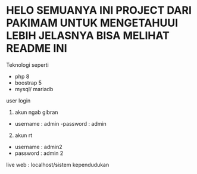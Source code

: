 # HELO SEMUANYA INI PROJECT DARI PAKIMAM UNTUK MENGETAHUUI LEBIH JELASNYA BISA MELIHAT README INI

Teknologi seperti

-  php 8
-  boostrap 5
-  mysql/ mariadb

user login

1. akun ngab gibran

-  username : admin
   -password : admin

2. akun rt

-  username : admin2
-  password : admin 2

live web : localhost/sistem kependudukan
